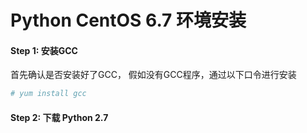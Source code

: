 # Python CentOS 6.7 环境安装

#### Step 1: 安装GCC
首先确认是否安装好了GCC， 假如没有GCC程序，通过以下口令进行安装

```bash
# yum install gcc
```

#### Step 2: 下载 Python 2.7